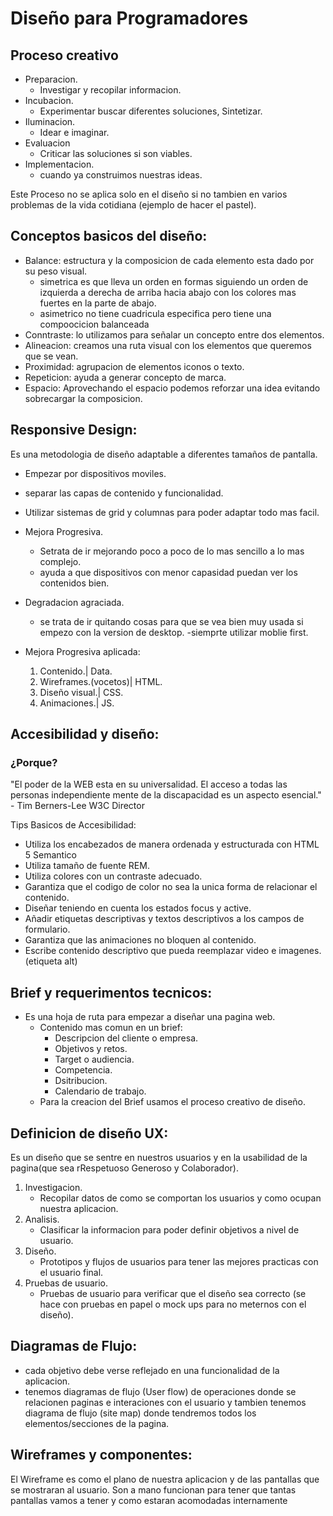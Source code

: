 # Diseño para Programadores


## Proceso creativo

- Preparacion.
    - Investigar y recopilar informacion.
 - Incubacion.
    - Experimentar buscar diferentes soluciones, Sintetizar.
 - Iluminacion.
    - Idear e imaginar.
 - Evaluacion
    - Criticar las soluciones si son viables.
 - Implementacion.
    - cuando ya construimos nuestras ideas.

Este Proceso no se  aplica solo en el diseño  si no tambien en varios problemas de la vida cotidiana (ejemplo de hacer el pastel).

## Conceptos basicos del diseño:

- Balance: estructura y la composicion de cada elemento esta dado por su peso visual.
   - simetrica es que lleva un orden en formas siguiendo un orden de izquierda a derecha de arriba hacia abajo con los colores mas fuertes en la parte de abajo.
   - asimetrico no tiene cuadricula especifica pero tiene una compoocicion balanceada
- Conntraste: lo utilizamos para señalar un concepto entre dos elementos.
- Alineacion: creamos una ruta visual con los elementos que queremos que se vean.
- Proximidad: agrupacion de elementos iconos o texto.
- Repeticion: ayuda a generar concepto de marca.
- Espacio: Aprovechando el espacio podemos reforzar una idea evitando sobrecargar la composicion.

## Responsive Design: 

Es una metodologia de diseño adaptable a diferentes tamaños de pantalla.

- Empezar por dispositivos moviles.
- separar las capas de contenido y funcionalidad.
- Utilizar sistemas de grid y columnas para poder adaptar todo mas facil.

- Mejora Progresiva.
   - Setrata de ir mejorando poco a poco de lo mas sencillo a lo mas complejo.
   - ayuda a que dispositivos con menor capasidad puedan ver los contenidos bien.

- Degradacion agraciada.
   - se trata de ir quitando cosas para que se vea bien muy usada si empezo con la version de desktop.
   -siemprte utilizar moblie first.

- Mejora Progresiva aplicada:

   1. Contenido.| Data.
   2. Wireframes.(vocetos)| HTML.
   3. Diseño visual.| CSS.
   4. Animaciones.| JS.

## Accesibilidad y diseño:

### ¿Porque?

"El poder de la WEB esta en su universalidad. El acceso a todas las personas independiente mente de la discapacidad es un aspecto esencial." - Tim Berners-Lee W3C Director

Tips Basicos de Accesibilidad:

- Utiliza los encabezados de manera ordenada y estructurada con HTML 5 Semantico
- Utiliza tamaño de fuente REM.
- Utiliza colores con un contraste adecuado.
- Garantiza que el codigo de color no sea la unica forma de relacionar el contenido.
- Diseñar teniendo en cuenta los estados focus y active.
- Añadir etiquetas descriptivas y textos descriptivos a los campos de formulario.
- Garantiza que las animaciones no bloquen al contenido.
- Escribe contenido descriptivo que pueda reemplazar video e imagenes.(etiqueta alt)

## Brief y requerimentos tecnicos:

- Es una hoja de ruta para empezar a diseñar una pagina web.
   - Contenido mas comun en un brief:
      - Descripcion del cliente o empresa.
      - Objetivos y retos.
      - Target o audiencia.
      - Competencia.
      - Dsitribucion.
      - Calendario de trabajo.
   - Para la creacion del Brief usamos el proceso creativo de diseño.

## Definicion de diseño UX:

Es un diseño que se sentre en nuestros usuarios y en la usabilidad de la pagina(que sea rRespetuoso Generoso y Colaborador).

1. Investigacion.
   - Recopilar datos de como se comportan los usuarios y como ocupan nuestra aplicacion.
2. Analisis.
   - Clasificar  la informacion para poder definir objetivos a nivel de usuario.
3. Diseño.
   - Prototipos y flujos de usuarios para tener las mejores practicas con el usuario final.
4. Pruebas de usuario.
   - Pruebas de usuario para verificar que el diseño sea correcto (se hace con pruebas en papel o mock ups para no meternos con el diseño).

## Diagramas de Flujo:

- cada objetivo debe verse reflejado en una funcionalidad de la aplicacion.
- tenemos diagramas de flujo (User flow) de operaciones donde se relacionen paginas  e interaciones con el usuario y tambien tenemos diagrama de flujo (site map) donde tendremos todos los elementos/secciones de la pagina.

## Wireframes y componentes:

El Wireframe es como el plano de  nuestra aplicacion y de las pantallas que se mostraran al usuario. Son a mano funcionan para tener que tantas pantallas vamos a tener y como estaran acomodadas internamente
